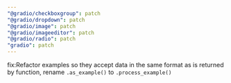 ```yaml
---
"@gradio/checkboxgroup": patch
"@gradio/dropdown": patch
"@gradio/image": patch
"@gradio/imageeditor": patch
"@gradio/radio": patch
"gradio": patch
---
```


fix:Refactor examples so they accept data in the same format as is returned by function, rename `.as_example()` to `.process_example()`
